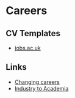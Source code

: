 # Careers

## CV Templates

 * [jobs.ac.uk](http://www.jobs.ac.uk/careers-advice/cv-templates)

## Links

 * [Changing careers](http://www.careers.manchester.ac.uk/graduates/changingcareers/)
 * [Industry to Academia](http://www.jobs.ac.uk/careers-advice/working-in-higher-education/2042/industry-to-academia/)
